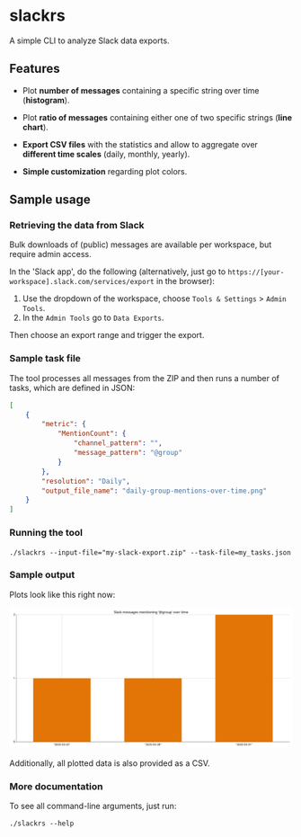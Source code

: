 # slackrs

A simple CLI to analyze Slack data exports.

## Features

- Plot **number of messages** containing a specific string over time (**histogram**).

- Plot **ratio of messages** containing either one of two specific strings (**line chart**).

- **Export CSV files** with the statistics and allow to aggregate over **different time scales** (daily, monthly, yearly).

- **Simple customization** regarding plot colors.

## Sample usage

### Retrieving the data from Slack

Bulk downloads of (public) messages are available per workspace, but require admin access.

In the 'Slack app', do the following (alternatively, just go to `https://[your-workspace].slack.com/services/export` in the browser):

1. Use the dropdown of the workspace, choose `Tools & Settings` > `Admin Tools`.
2. In the `Admin Tools` go to `Data Exports`.

Then choose an export range and trigger the export.

### Sample task file

The tool processes all messages from the ZIP and then runs a number of tasks, which are defined in JSON:

```json
[
    {
        "metric": {
            "MentionCount": {
                "channel_pattern": "",
                "message_pattern": "@group"
            }
        },
        "resolution": "Daily",
        "output_file_name": "daily-group-mentions-over-time.png"
    }
]    
```

### Running the tool

```shell
./slackrs --input-file="my-slack-export.zip" --task-file=my_tasks.json
```

### Sample output

Plots look like this right now:

![Sample histogram output visualizing message counts per day](doc/img/sample-output.png)

Additionally, all plotted data is also provided as a CSV.

### More documentation

To see all command-line arguments, just run:

```shell
./slackrs --help
```
